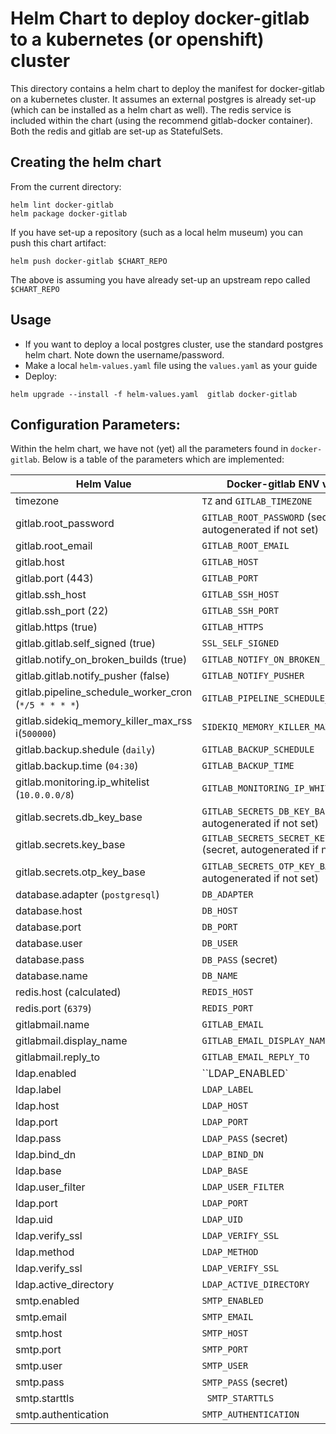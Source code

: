 # Helm Chart to deploy docker-gitlab to a kubernetes (or openshift) cluster

This directory contains a helm chart to deploy the manifest for docker-gitlab on a kubernetes cluster. It assumes an 
external postgres is already set-up (which can be installed as a helm chart as well). The redis service is included 
within the chart (using the recommend gitlab-docker container). Both the redis and gitlab are set-up as StatefulSets. 


## Creating the helm chart

From the current directory:
```
helm lint docker-gitlab
helm package docker-gitlab
```

If you have set-up a repository (such as a local helm museum) you can push this chart artifact:
```
helm push docker-gitlab $CHART_REPO
``` 
The above is assuming you have already set-up an upstream repo called `$CHART_REPO`

## Usage

* If you want to deploy a local postgres cluster, use the standard postgres helm chart. Note down the username/password.
* Make a local `helm-values.yaml` file using the `values.yaml` as your guide 
* Deploy:
```
helm upgrade --install -f helm-values.yaml  gitlab docker-gitlab
```

## Configuration Parameters:

Within the helm chart, we have not (yet) all the parameters found in `docker-gitlab`. Below is a table of the parameters 
which are implemented:

| Helm Value | Docker-gitlab ENV variable |
|------------|----------------------------|
| timezone   | `TZ` and `GITLAB_TIMEZONE` |
| gitlab.root_password | `GITLAB_ROOT_PASSWORD` (secret, autogenerated if not set)|  
| gitlab.root_email | `GITLAB_ROOT_EMAIL` | 
| gitlab.host       | `GITLAB_HOST`       | 
| gitlab.port (443) | `GITLAB_PORT`       | 
| gitlab.ssh_host   | `GITLAB_SSH_HOST`   | 
| gitlab.ssh_port (22) | `GITLAB_SSH_PORT`   | 
| gitlab.https (true) | `GITLAB_HTTPS`      |
| gitlab.gitlab.self_signed (true) | `SSL_SELF_SIGNED` | 
| gitlab.notify_on_broken_builds (true) | `GITLAB_NOTIFY_ON_BROKEN_BUILDS` | 
| gitlab.gitlab.notify_pusher (false) | `GITLAB_NOTIFY_PUSHER` | 
| gitlab.pipeline_schedule_worker_cron (`*/5 * * * *`) | `GITLAB_PIPELINE_SCHEDULE_WORKER_CRON` | 
| gitlab.sidekiq_memory_killer_max_rss i(`500000`) | `SIDEKIQ_MEMORY_KILLER_MAX_RSS` | 
| gitlab.backup.shedule (`daily`) | `GITLAB_BACKUP_SCHEDULE`| 
| gitlab.backup.time (`04:30`) | `GITLAB_BACKUP_TIME` |
| gitlab.monitoring.ip_whitelist (`10.0.0.0/8`) | `GITLAB_MONITORING_IP_WHITELIST` | 
| gitlab.secrets.db_key_base | `GITLAB_SECRETS_DB_KEY_BASE` (secret, autogenerated if not set) |
| gitlab.secrets.key_base | `GITLAB_SECRETS_SECRET_KEY_BASE` (secret, autogenerated if not set) | 
| gitlab.secrets.otp_key_base | `GITLAB_SECRETS_OTP_KEY_BASE` (secret, autogenerated if not set) | 
| database.adapter (`postgresql`) | `DB_ADAPTER` | 
| database.host | `DB_HOST` |
| database.port | `DB_PORT` |  
| database.user | `DB_USER` | 
| database.pass | `DB_PASS` (secret) | 
| database.name | `DB_NAME` | 
| redis.host (calculated) | `REDIS_HOST` | 
| redis.port (`6379`) | `REDIS_PORT` | 
| gitlabmail.name | `GITLAB_EMAIL` | 
| gitlabmail.display_name | `GITLAB_EMAIL_DISPLAY_NAME` | 
| gitlabmail.reply_to | `GITLAB_EMAIL_REPLY_TO` | 
| ldap.enabled | ``LDAP_ENABLED` | 
| ldap.label | `LDAP_LABEL` | 
| ldap.host | `LDAP_HOST` |
| ldap.port | `LDAP_PORT` | 
| ldap.pass | `LDAP_PASS` (secret) |
| ldap.bind_dn | `LDAP_BIND_DN` |
| ldap.base | `LDAP_BASE` | 
| ldap.user_filter | `LDAP_USER_FILTER` |
| ldap.port | `LDAP_PORT` | 
| ldap.uid | `LDAP_UID`  |
| ldap.verify_ssl | `LDAP_VERIFY_SSL` | 
| ldap.method | `LDAP_METHOD` |
| ldap.verify_ssl | `LDAP_VERIFY_SSL` |
| ldap.active_directory | `LDAP_ACTIVE_DIRECTORY` | 
| smtp.enabled | `SMTP_ENABLED` |
| smtp.email | `SMTP_EMAIL` |
| smtp.host | `SMTP_HOST` |
| smtp.port | `SMTP_PORT` |
| smtp.user | `SMTP_USER` |
| smtp.pass | `SMTP_PASS` (secret) |
| smtp.starttls | ` SMTP_STARTTLS` |
| smtp.authentication | `SMTP_AUTHENTICATION` |



